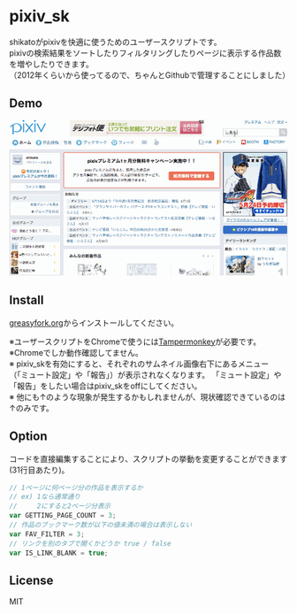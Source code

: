 # pixiv_sk

shikatoがpixivを快適に使うためのユーザースクリプトです。   
pixivの検索結果をソートしたりフィルタリングしたりページに表示する作品数を増やしたりできます。   
（2012年くらいから使ってるので、ちゃんとGithubで管理することにしました）

## Demo
![gif](./sample.gif)

## Install
[greasyfork.org](https://greasyfork.org/ja/scripts/2247-pixiv-sk)からインストールしてください。 

※ユーザースクリプトをChromeで使うには[Tampermonkey](https://chrome.google.com/webstore/detail/tampermonkey/dhdgffkkebhmkfjojejmpbldmpobfkfo?hl=ja)が必要です。  
※Chromeでしか動作確認してません。  
※ pixiv_skを有効にすると、それぞれのサムネイル画像右下にあるメニュー（「ミュート設定」や「報告」）が表示されなくなります。 「ミュート設定」や「報告」をしたい場合はpixiv_skをoffにしてください。  
※ 他にも↑のような現象が発生するかもしれませんが、現状確認できているのは↑のみです。


## Option
コードを直接編集することにより、スクリプトの挙動を変更することができます(31行目あたり)。   
```javascript
// 1ページに何ページ分の作品を表示するか
// ex) 1なら通常通り
//     2にすると2ページ分表示
var GETTING_PAGE_COUNT = 3;
// 作品のブックマーク数が以下の値未満の場合は表示しない
var FAV_FILTER = 3;
// リンクを別のタブで開くかどうか true / false
var IS_LINK_BLANK = true; 
```

## License
MIT

